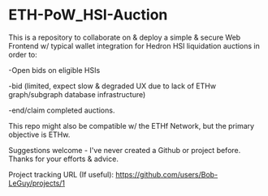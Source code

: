 # ETH-PoW_HSI-Auction
This is a repository to collaborate on & deploy a simple & secure Web Frontend w/ typical wallet integration for Hedron HSI liquidation auctions in order to:

-Open bids on eligible HSIs

-bid (limited, expect slow & degraded UX due to lack of ETHw graph/subgraph database infrastructure) 

-end/claim completed auctions.

This repo might also be compatible w/ the ETHf Network, but the primary objective is ETHw.

Suggestions welcome - I've never created a Github or project before. Thanks for your efforts & advice.

Project tracking URL (If useful): https://github.com/users/Bob-LeGuy/projects/1
